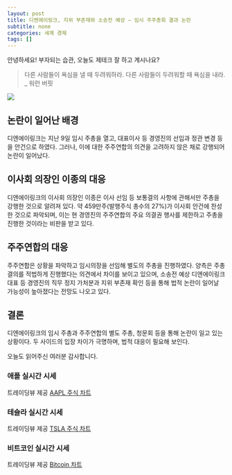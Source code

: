 ```yaml
---
layout: post
title: 디엔에이링크, 지위 부존재와 소송전 예상 – 임시 주주총회 결과 논란
subtitle: none
categories: 세계 경제
tags: []
---
```


안녕하세요! 부자되는 습관, 오늘도 제테크 잘 하고 계시나요?

> 다른 사람들이 욕심을 낼 때 두려워하라. 다른 사람들이 두려워할 때 욕심을 내라. _ 워런 버핏






![](https://source.unsplash.com/800x450/?luxury)

##  논란이 일어난 배경

디엔에이링크는 지난 9일 임시 주총을 열고, 대표이사 등 경영진의 선임과 정관 변경 등을 안건으로 하였다. 그러나, 이에 대한 주주연합의 의견을 고려하지 않은 채로 강행되어 논란이 일어났다.

## 이사회 의장인 이종의 대응

디엔에이링크의 이사회 의장인 이종은 이사 선임 등 보통결의 사항에 관해서만 주총을 강행한 것으로 알려져 있다. 약 459만주(발행주식 총수의 27%)가 이사회 안건에 찬성한 것으로 파악되며, 이는 현 경영진의 주주연합의 주요 의결권 행사를 제한하고 주총을 진행한 것이라는 비판을 받고 있다.

## 주주연합의 대응

주주연합은 상황을 파악하고 임시의장을 선임해 별도의 주총을 진행하였다. 양측은 주총 결의를 적법하게 진행했다는 의견에서 차이를 보이고 있으며, 소송전 예상 디엔에이링크 대표 등 경영진의 직무 정지 가처분과 지위 부존재 확인 등을 통해 법적 논란이 일어날 가능성이 높아졌다는 전망도 나오고 있다.

## 결론

디엔에이링크의 임시 주총과 주주연합의 별도 주총, 청문회 등을 통해 논란이 일고 있는 상황이다. 두 사이드의 입장 차이가 극명하며, 법적 대응이 필요해 보인다.

오늘도 읽어주신 여러분 감사합니다.

### 애플 실시간 시세


<!-- TradingView Widget BEGIN -->
<div class="tradingview-widget-container">
  <div id="tradingview_6a264"></div>
  <div class="tradingview-widget-copyright">트레이딩뷰 제공 <a href="https://kr.tradingview.com/symbols/NASDAQ-AAPL/" rel="noopener" target="_blank"><span class="blue-text">AAPL 주식 차트</span></a></div>
  <script type="text/javascript" src="https://s3.tradingview.com/tv.js"></script>
  <script type="text/javascript">
  new TradingView.widget(
  {
  "autosize": true,
  "symbol": "NASDAQ:AAPL",
  "interval": "D",
  "timezone": "Asia/Seoul",
  "theme": "light",
  "style": "1",
  "locale": "kr",
  "toolbar_bg": "#f1f3f6",
  "enable_publishing": false,
  "hide_top_toolbar": true,
  "hide_legend": true,
  "save_image": false,
  "container_id": "tradingview_6a264"
}
  );
  </script>
</div>
<!-- TradingView Widget END -->


### 테슬라 실시간 시세


<!-- TradingView Widget BEGIN -->
<div class="tradingview-widget-container">
  <div id="tradingview_39d77"></div>
  <div class="tradingview-widget-copyright">트레이딩뷰 제공 <a href="https://kr.tradingview.com/symbols/NASDAQ-TSLA/" rel="noopener" target="_blank"><span class="blue-text">TSLA 주식 차트</span></a></div>
  <script type="text/javascript" src="https://s3.tradingview.com/tv.js"></script>
  <script type="text/javascript">
  new TradingView.widget(
  {
  "autosize": true,
  "symbol": "NASDAQ:TSLA",
  "interval": "D",
  "timezone": "Asia/Seoul",
  "theme": "light",
  "style": "1",
  "locale": "kr",
  "toolbar_bg": "#f1f3f6",
  "enable_publishing": false,
  "hide_top_toolbar": true,
  "hide_legend": true,
  "save_image": false,
  "container_id": "tradingview_39d77"
}
  );
  </script>
</div>
<!-- TradingView Widget END -->


### 비트코인 실시간 시세


<!-- TradingView Widget BEGIN -->
<div class="tradingview-widget-container">
  <div id="tradingview_3f91e"></div>
  <div class="tradingview-widget-copyright">트레이딩뷰 제공 <a href="https://kr.tradingview.com/symbols/BTCUSD/?exchange=BITSTAMP" rel="noopener" target="_blank"><span class="blue-text">Bitcoin 차트</span></a></div>
  <script type="text/javascript" src="https://s3.tradingview.com/tv.js"></script>
  <script type="text/javascript">
  new TradingView.widget(
  {
  "autosize": true,
  "symbol": "BITSTAMP:BTCUSD",
  "interval": "D",
  "timezone": "Asia/Seoul",
  "theme": "light",
  "style": "1",
  "locale": "kr",
  "toolbar_bg": "#f1f3f6",
  "enable_publishing": false,
  "hide_top_toolbar": true,
  "hide_legend": true,
  "save_image": false,
  "container_id": "tradingview_3f91e"
}
  );
  </script>
</div>
<!-- TradingView Widget END -->

